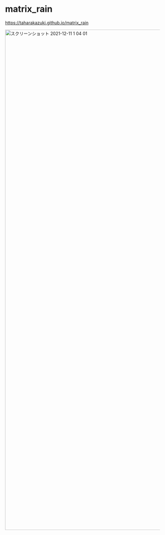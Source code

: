 # matrix_rain

https://taharakazuki.github.io/matrix_rain

<img width="1625" alt="スクリーンショット 2021-12-11 1 04 01" src="https://user-images.githubusercontent.com/15259879/145604210-d980295f-dd26-4f59-ba82-7d1c41bcdc3b.png">
